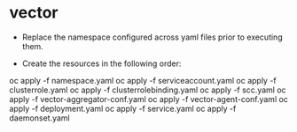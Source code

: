 # vector 

- Replace the namespace configured across yaml files prior to executing them.

- Create the resources in the following order:

oc apply -f namespace.yaml
oc apply -f serviceaccount.yaml
oc apply -f clusterrole.yaml
oc apply -f clusterrolebinding.yaml
oc apply -f scc.yaml
oc apply -f vector-aggregator-conf.yaml
oc apply -f vector-agent-conf.yaml
oc apply -f deployment.yaml
oc apply -f service.yaml
oc apply -f daemonset.yaml

